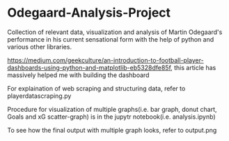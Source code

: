 # Odegaard-Analysis-Project
Collection of relevant data, visualization and analysis of Martin Odegaard's performance in his current sensational form with the help of python and various other libraries.

https://medium.com/geekculture/an-introduction-to-football-player-dashboards-using-python-and-matplotlib-eb5328dfe85f, this article has massively helped me with building the dashboard



For explaination of web scraping and structuring data, refer to playerdatascraping.py

Procedure for visualization of multiple graphs(i.e. bar graph, donut chart, Goals and xG scatter-graph) is in the jupytr notebook(i.e. analysis.ipynb)

To see how the final output with multiple graph looks, refer to output.png
